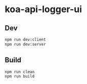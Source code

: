 # koa-api-logger-ui

## Dev

```bash
npm run dev:client
npm run dev:server
```

## Build

```bash
npm run clean
npm run build
```
